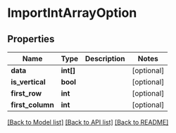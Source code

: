 # ImportIntArrayOption

## Properties
Name | Type | Description | Notes
------------ | ------------- | ------------- | -------------
**data** | **int[]** |  | [optional] 
**is_vertical** | **bool** |  | [optional] 
**first_row** | **int** |  | [optional] 
**first_column** | **int** |  | [optional] 

[[Back to Model list]](../README.md#documentation-for-models) [[Back to API list]](../README.md#documentation-for-api-endpoints) [[Back to README]](../README.md)


